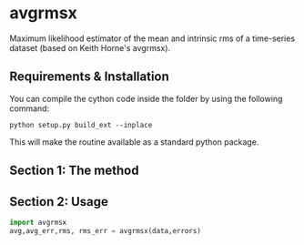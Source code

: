 # avgrmsx
Maximum likelihood estimator of the mean and intrinsic rms of a time-series dataset (based on Keith Horne's avgrmsx).


## Requirements & Installation
You can compile the cython code inside the folder by using the following command:
```
python setup.py build_ext --inplace
```
This will make the routine available as a standard python package.

## Section 1: The method

## Section 2: Usage
```python
import avgrmsx
avg,avg_err,rms, rms_err = avgrmsx(data,errors)
```
